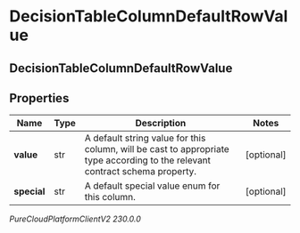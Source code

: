 # DecisionTableColumnDefaultRowValue

## DecisionTableColumnDefaultRowValue

## Properties

|Name | Type | Description | Notes|
|------------ | ------------- | ------------- | -------------|
| **value** | str | A default string value for this column, will be cast to appropriate type according to the relevant contract schema property. | [optional] |
| **special** | str | A default special value enum for this column. | [optional] |



_PureCloudPlatformClientV2 230.0.0_
